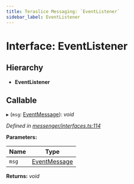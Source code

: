 ```yaml
---
title: Teraslice Messaging: `EventListener`
sidebar_label: EventListener
---
```


# Interface: EventListener

## Hierarchy

* **EventListener**

## Callable

▸ (`msg`: [EventMessage](eventmessage.md)): *void*

*Defined in [messenger/interfaces.ts:114](https://github.com/terascope/teraslice/blob/d2d877b60/packages/teraslice-messaging/src/messenger/interfaces.ts#L114)*

**Parameters:**

Name | Type |
------ | ------ |
`msg` | [EventMessage](eventmessage.md) |

**Returns:** *void*
